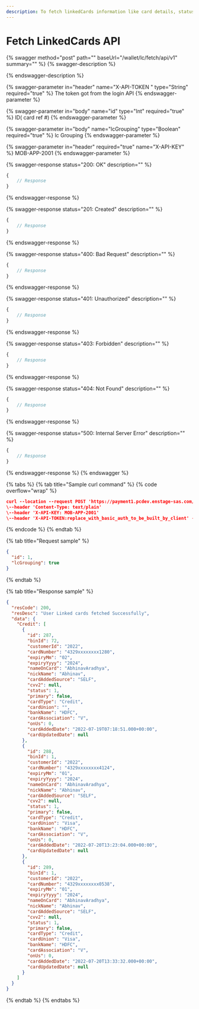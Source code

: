 ```yaml
---
description: To fetch linkedCards information like card details, status, balance..
---
```


# Fetch LinkedCards API

{% swagger method="post" path="" baseUrl="<domain>/wallet/lc/fetch/api/v1" summary="" %}
{% swagger-description %}

{% endswagger-description %}

{% swagger-parameter in="header" name="X-API-TOKEN  " type="String" required="true" %}
The token got from the login API
{% endswagger-parameter %}

{% swagger-parameter in="body" name="id" type="Int" required="true" %}
​ID( card ref #)
{% endswagger-parameter %}

{% swagger-parameter in="body" name="lcGrouping" type="Boolean" required="true" %}
lc Grouping
{% endswagger-parameter %}

{% swagger-parameter in="header" required="true" name="X-API-KEY" %}
MOB-APP-2001
{% endswagger-parameter %}

{% swagger-response status="200: OK" description="" %}
```javascript
{
    // Response
}
```
{% endswagger-response %}

{% swagger-response status="201: Created" description="" %}
```javascript
{
    // Response
}
```
{% endswagger-response %}

{% swagger-response status="400: Bad Request" description="" %}
```javascript
{
    // Response
}
```
{% endswagger-response %}

{% swagger-response status="401: Unauthorized" description="" %}
```javascript
{
    // Response
}
```
{% endswagger-response %}

{% swagger-response status="403: Forbidden" description="" %}
```javascript
{
    // Response
}
```
{% endswagger-response %}

{% swagger-response status="404: Not Found" description="" %}
```javascript
{
    // Response
}
```
{% endswagger-response %}

{% swagger-response status="500: Internal Server Error" description="" %}
```javascript
{
    // Response
}
```
{% endswagger-response %}
{% endswagger %}

{% tabs %}
{% tab title="Sample curl command" %}
{% code overflow="wrap" %}
```json
curl --location --request POST 'https://payment1.pcdev.enstage-sas.com/wallet/lc/fetch/api/v1'
\--header 'Content-Type: text/plain'
\--header 'X-API-KEY: MOB-APP-2001'
\--header 'X-API-TOKEN:replace_with_basic_auth_to_be_built_by_client' --data-raw '{ "id": 1, "lcGrouping": true }'
```
{% endcode %}
{% endtab %}

{% tab title="Request sample" %}
```json
{
  "id": 1,
  "lcGrouping": true
}
```
{% endtab %}

{% tab title="Response sample" %}
```json
{
  "resCode": 200,
  "resDesc": "User Linked cards fetched Successfully",
  "data": {
    "Credit": [
      {
        "id": 287,
        "binId": 72,
        "customerId": "2022",
        "cardNumber": "4329xxxxxxxx1280",
        "expiryMm": "02",
        "expiryYyyy": "2024",
        "nameOnCard": "AbhinavAradhya",
        "nickName": "Abhinav",
        "cardAddedSource": "SELF",
        "cvv2": null,
        "status": 1,
        "primary": false,
        "cardType": "Credit",
        "cardUnion": "",
        "bankName": "HDFC",
        "cardAssociation": "V",
        "onUs": 0,
        "cardAddedDate": "2022-07-19T07:18:51.000+00:00",
        "cardUpdatedDate": null
      },
      {
        "id": 288,
        "binId": 1,
        "customerId": "2022",
        "cardNumber": "4329xxxxxxxx4124",
        "expiryMm": "01",
        "expiryYyyy": "2024",
        "nameOnCard": "AbhinavAradhya",
        "nickName": "Abhinav",
        "cardAddedSource": "SELF",
        "cvv2": null,
        "status": 1,
        "primary": false,
        "cardType": "Credit",
        "cardUnion": "Visa",
        "bankName": "HDFC",
        "cardAssociation": "V",
        "onUs": 0,
        "cardAddedDate": "2022-07-20T13:23:04.000+00:00",
        "cardUpdatedDate": null
      },
      {
        "id": 289,
        "binId": 1,
        "customerId": "2022",
        "cardNumber": "4329xxxxxxxx0538",
        "expiryMm": "01",
        "expiryYyyy": "2024",
        "nameOnCard": "AbhinavAradhya",
        "nickName": "Abhinav",
        "cardAddedSource": "SELF",
        "cvv2": null,
        "status": 1,
        "primary": false,
        "cardType": "Credit",
        "cardUnion": "Visa",
        "bankName": "HDFC",
        "cardAssociation": "V",
        "onUs": 0,
        "cardAddedDate": "2022-07-20T13:33:32.000+00:00",
        "cardUpdatedDate": null
      }
    ]
  }
}
```
{% endtab %}
{% endtabs %}

